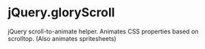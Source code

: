 jQuery.gloryScroll
==================

jQuery scroll-to-animate helper. Animates CSS properties based on scrolltop. (Also animates spritesheets)
